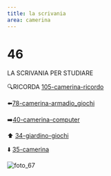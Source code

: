 ```yaml
---
title: la scrivania
area: camerina
---
```

# 46
LA SCRIVANIA PER STUDIARE

🔍RICORDA [105-camerina-ricordo](105-camerina-ricordo.md)

⬅️[78-camerina-armadio_giochi](78-camerina-armadio_giochi.md)

➡️[40-camerina-computer](40-camerina-computer.md)

⬆️ [34-giardino-giochi](34-giardino-giochi.md)

⬇️ [35-camerina](35-camerina.md)


![foto_67](_assets/preview_color/foto_67.jpg)